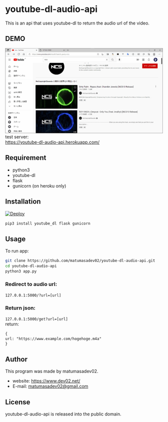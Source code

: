 # youtube-dl-audio-api
 
This is an api that uses youtube-dl to return the audio url of the video.
 
## DEMO

![](./demo.gif)  
test server:  
https://youtube-dl-audio-api.herokuapp.com/
## Requirement

* python3
* youtube-dl
* flask
* gunicorn (on heroku only)
 
## Installation
[![Deploy](https://www.herokucdn.com/deploy/button.svg)](https://heroku.com/deploy)
```bash
pip3 install youtube_dl flask gunicorn
```

## Usage
 
To run app:
 
```bash
git clone https://github.com/matumasadev02/youtube-dl-audio-api.git
cd youtube-dl-audio-api
python3 app.py
```
### Redirect to audio url:  
```127.0.0.1:5000/?url=[url]```  
### Return json:  
```127.0.0.1:5000/get?url=[url]```  
return:
```
{
url: "https://www.example.com/hogehoge.m4a"
}
```
## Author
 
This program was made by matumasadev02.
 
* website: https://www.dev02.net/
* E-mail: matumasadev02@gmail.com
 
## License
youtube-dl-audio-api is released into the public domain.